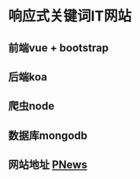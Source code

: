 # 响应式关键词IT网站
## 前端vue + bootstrap
## 后端koa
## 爬虫node 
## 数据库mongodb
## 网站地址 [PNews](http://showmylearning.cn)
